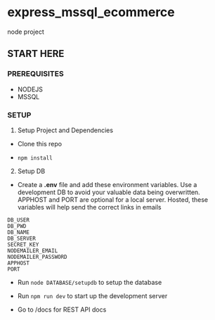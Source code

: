 # express_mssql_ecommerce
node project

## START HERE
### PREREQUISITES

- NODEJS
- MSSQL

### SETUP
1. Setup Project and Dependencies

- Clone this repo

- `npm install`

2. Setup DB
- Create a **.env** file and add these environment variables. Use a development DB to avoid your valuable data being overwritten. APPHOST and PORT are optional for a local server. Hosted, these variables will help send the correct links in emails
```
DB_USER
DB_PWD
DB_NAME
DB_SERVER
SECRET_KEY
NODEMAILER_EMAIL
NODEMAILER_PASSWORD
APPHOST
PORT
```

- Run `node DATABASE/setupdb` to setup the database

- Run `npm run dev` to start up the development server

- Go to /docs for REST API docs